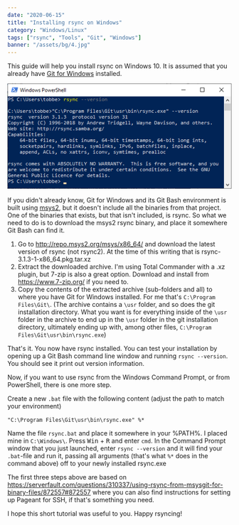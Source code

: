 ```yaml
---
date: "2020-06-15"
title: "Installing rsync on Windows"
category: "Windows/Linux"
tags: ["rsync", "Tools", "Git", "Windows"]
banner: "/assets/bg/4.jpg"
---
```


This guide will help you install rsync on Windows 10. It is assumed that you already have [Git for Windows](https://gitforwindows.org/) installed.

![Screenshot of rsync running in PowerShell](/assets/rsync_windows.png "rsync screenshot")

If you didn't already know, Git for Windows and its Git Bash environment is built using [msys2](http://msys2.org), but it doesn't include all the binaries from that project. One of the binaries that exists, but that isn't included, is rsync. So what we need to do is to download the msys2 rsync binary, and place it somewhere Git Bash can find it.

1. Go to http://repo.msys2.org/msys/x86_64/ and download the latest version of rsync (not rsync2). At the time of this writing that is rsync-3.1.3-1-x86_64.pkg.tar.xz
2. Extract the downloaded archive. I'm using Total Commander with a .xz plugin, but 7-zip is also a great option. Download and install from https://www.7-zip.org/ if you need to.
3. Copy the contents of the extracted archive (sub-folders and all) to where you have Git for Windows installed. For me that's `C:\Program Files\Git\`. (The archive contains a `\usr` folder, and so does the git installation directory. What you want is for everything inside of the `\usr` folder in the archive to end up in the `\usr` folder in the git installation directory, ultimately ending up with, among other files, `C:\Program Files\Git\usr\bin\rsync.exe`)

That's it. You now have rsync installed. You can test your installation by opening up a Git Bash command line window and running `rsync --version`. You should see it print out version information.

Now, if you want to use rsync from the Windows Command Prompt, or from PowerShell, there is one more step.

Create a new `.bat` file with the following content (adjust the path to match your environment)

```batch
"C:\Program Files\Git\usr\bin\rsync.exe" %* 
```

Name the file `rsync.bat` and place it somewhere in your %PATH%. I placed mine in `C:\Windows\`. Press <span class="nowrap"><kbd>Win</kbd> + <kbd>R</kbd></span> and enter `cmd`. In the Command Prompt window that you just launched, enter `rsync --version` and it will find your `.bat`-file and run it, passing all arguments (that's what `%*` does in the command above) off to your newly installed rsync.exe

The first three steps above are based on https://serverfault.com/questions/310337/using-rsync-from-msysgit-for-binary-files/872557#872557 where you can also find instructions for setting up Pageant for SSH, if that's something you need.

I hope this short tutorial was useful to you. Happy rsyncing!